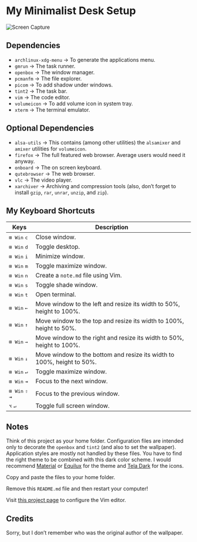 My Minimalist Desk Setup
========================

![Screen Capture](https://user-images.githubusercontent.com/1669261/108881586-0b032880-7636-11eb-9ea8-28638d30c770.png)

Dependencies
------------

 - `archlinux-xdg-menu` → To generate the applications menu.
 - `gmrun` → The task runner.
 - `openbox` → The window manager.
 - `pcmanfm` → The file explorer.
 - `picom` → To add shadow under windows.
 - `tint2` → The task bar.
 - `vim` → The code editor.
 - `volumeicon` → To add volume icon in system tray.
 - `xterm` → The terminal emulator.

Optional Dependencies
---------------------

 - `alsa-utils` → This contains (among other utilities) the `alsamixer` and `amixer` utilities for `volumeicon`.
 - `firefox` → The full featured web browser. Average users would need it anyway.
 - `onboard` → The on screen keyboard.
 - `qutebrowser` → The web browser.
 - `vlc` → The video player.
 - `xarchiver` → Archiving and compression tools (also, don&rsquo;t forget to install `gzip`, `rar`, `unrar`, `unzip`, and `zip`).

My Keyboard Shortcuts
---------------------

Keys | Description
---- | -----------
<kbd>⊞ Win</kbd> <kbd>c</kbd> | Close window.
<kbd>⊞ Win</kbd> <kbd>d</kbd> | Toggle desktop.
<kbd>⊞ Win</kbd> <kbd>i</kbd> | Minimize window.
<kbd>⊞ Win</kbd> <kbd>m</kbd> | Toggle maximize window.
<kbd>⊞ Win</kbd> <kbd>n</kbd> | Create a `note.md` file using Vim.
<kbd>⊞ Win</kbd> <kbd>s</kbd> | Toggle shade window.
<kbd>⊞ Win</kbd> <kbd>t</kbd> | Open terminal.
<kbd>⊞ Win</kbd> <kbd>←</kbd> | Move window to the left and resize its width to 50%, height to 100%.
<kbd>⊞ Win</kbd> <kbd>↑</kbd> | Move window to the top and resize its width to 100%, height to 50%.
<kbd>⊞ Win</kbd> <kbd>→</kbd> | Move window to the right and resize its width to 50%, height to 100%.
<kbd>⊞ Win</kbd> <kbd>↓</kbd> | Move window to the bottom and resize its width to 100%, height to 50%.
<kbd>⊞ Win</kbd> <kbd>↵</kbd> | Toggle maximize window.
<kbd>⊞ Win</kbd> <kbd>⇥</kbd> | Focus to the next window.
<kbd>⊞ Win</kbd> <kbd>⇧</kbd> <kbd>⇥</kbd> | Focus to the previous window.
<kbd>⌥</kbd> <kbd>↵</kbd> | Toggle full screen window.

Notes
-----

Think of this project as your home folder. Configuration files are intended only to decorate the `openbox` and `tint2` (and also to set the wallpaper). Application styles are mostly not handled by these files. You have to find the right theme to be combined with this dark color scheme. I would recommend [Material](https://www.opendesktop.org/s/Gnome/p/1316887) or [Equilux](https://www.opendesktop.org/s/Gnome/p/1182169) for the theme and [Tela Dark](https://www.opendesktop.org/s/Gnome/p/1279924) for the icons.

Copy and paste the files to your home folder.

Remove this `README.md` file and then restart your computer!

Visit [this project page](https://github.com/taufik-nurrohman/vim) to configure the Vim editor.

Credits
-------

Sorry, but I don&rsquo;t remember who was the original author of the wallpaper.
